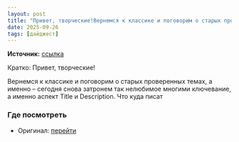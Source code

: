 ```yaml
---
layout: post
title: "Привет, творческие!Вернемся к классике и поговорим о старых проверенных темах, а именно – сего [...]"
date: 2025-09-26
tags: [дайджест]
---
```


**Источник:** [ссылка](https://t.me/creativecourse/5185)

Кратко: Привет, творческие!

Вернемся к классике и поговорим о старых проверенных темах, а именно – сегодня снова затронем так нелюбимое многими ключевание, а именно аспект Title и Description. Что куда писат

### Где посмотреть
- Оригинал: [перейти]({link})
